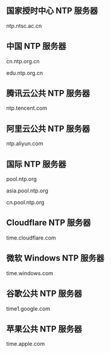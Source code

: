 ## 国家授时中心 NTP 服务器

ntp.ntsc.ac.cn

## 中国 NTP 服务器

cn.ntp.org.cn

edu.ntp.org.cn

## 腾讯云公共 NTP 服务器

ntp.tencent.com

## 阿里云公共 NTP 服务器

ntp.aliyun.com


## 国际 NTP 服务器

pool.ntp.org

asia.pool.ntp.org

cn.pool.ntp.org

## Cloudflare NTP 服务器

time.cloudflare.com

## 微软 Windows NTP 服务器

time.windows.com

## 谷歌公共 NTP 服务器

time1.google.com

## 苹果公共 NTP 服务器

time.apple.com
